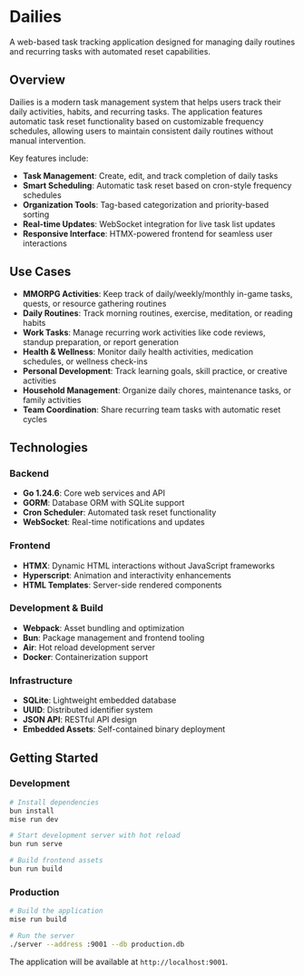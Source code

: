 # Dailies

A web-based task tracking application designed for managing daily routines and recurring tasks with automated reset capabilities.

## Overview

Dailies is a modern task management system that helps users track their daily activities, habits, and recurring tasks. The application features automatic task reset functionality based on customizable frequency schedules, allowing users to maintain consistent daily routines without manual intervention.

Key features include:

- **Task Management**: Create, edit, and track completion of daily tasks
- **Smart Scheduling**: Automatic task reset based on cron-style frequency schedules
- **Organization Tools**: Tag-based categorization and priority-based sorting
- **Real-time Updates**: WebSocket integration for live task list updates
- **Responsive Interface**: HTMX-powered frontend for seamless user interactions

## Use Cases

- **MMORPG Activities**: Keep track of daily/weekly/monthly in-game tasks, quests, or resource gathering routines
- **Daily Routines**: Track morning routines, exercise, meditation, or reading habits
- **Work Tasks**: Manage recurring work activities like code reviews, standup preparation, or report generation
- **Health & Wellness**: Monitor daily health activities, medication schedules, or wellness check-ins
- **Personal Development**: Track learning goals, skill practice, or creative activities
- **Household Management**: Organize daily chores, maintenance tasks, or family activities
- **Team Coordination**: Share recurring team tasks with automatic reset cycles

## Technologies

### Backend

- **Go 1.24.6**: Core web services and API
- **GORM**: Database ORM with SQLite support
- **Cron Scheduler**: Automated task reset functionality
- **WebSocket**: Real-time notifications and updates

### Frontend

- **HTMX**: Dynamic HTML interactions without JavaScript frameworks
- **Hyperscript**: Animation and interactivity enhancements
- **HTML Templates**: Server-side rendered components

### Development & Build

- **Webpack**: Asset bundling and optimization
- **Bun**: Package management and frontend tooling
- **Air**: Hot reload development server
- **Docker**: Containerization support

### Infrastructure

- **SQLite**: Lightweight embedded database
- **UUID**: Distributed identifier system
- **JSON API**: RESTful API design
- **Embedded Assets**: Self-contained binary deployment

## Getting Started

### Development

```bash
# Install dependencies
bun install
mise run dev

# Start development server with hot reload
bun run serve

# Build frontend assets
bun run build
```

### Production

```bash
# Build the application
mise run build

# Run the server
./server --address :9001 --db production.db
```

The application will be available at `http://localhost:9001`.

